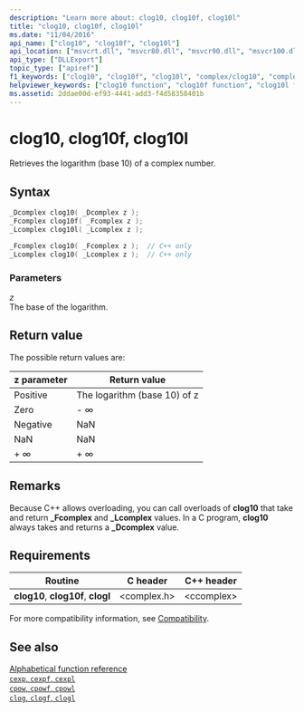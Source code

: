 ```yaml
---
description: "Learn more about: clog10, clog10f, clog10l"
title: "clog10, clog10f, clog10l"
ms.date: "11/04/2016"
api_name: ["clog10", "clog10f", "clog10l"]
api_location: ["msvcrt.dll", "msvcr80.dll", "msvcr90.dll", "msvcr100.dll", "msvcr100_clr0400.dll", "msvcr110.dll", "msvcr110_clr0400.dll", "msvcr120.dll", "msvcr120_clr0400.dll", "ucrtbase.dll", "api-ms-win-crt-math-l1-1-0.dll"]
api_type: ["DLLExport"]
topic_type: ["apiref"]
f1_keywords: ["clog10", "clog10f", "clog10l", "complex/clog10", "complex/clog10f", "complex/clog10l"]
helpviewer_keywords: ["clog10 function", "clog10f function", "clog10l function"]
ms.assetid: 2ddae00d-ef93-4441-add3-f4d58358401b
---
```

# clog10, clog10f, clog10l

Retrieves the logarithm (base 10) of a complex number.

## Syntax

```C
_Dcomplex clog10( _Dcomplex z );
_Fcomplex clog10f( _Fcomplex z );
_Lcomplex clog10l( _Lcomplex z );
```

```cpp
_Fcomplex clog10( _Fcomplex z );  // C++ only
_Lcomplex clog10( _Lcomplex z );  // C++ only
```

### Parameters

*z*<br/>
The base of the logarithm.

## Return value

The possible return values are:

|z parameter|Return value|
|-----------------|------------------|
|Positive|The logarithm (base 10) of z|
|Zero|- ∞|
|Negative|NaN|
|NaN|NaN|
|+ ∞|+ ∞|

## Remarks

Because C++ allows overloading, you can call overloads of **clog10** that take and return **_Fcomplex** and **_Lcomplex** values. In a C program, **clog10** always takes and returns a **_Dcomplex** value.

## Requirements

|Routine|C header|C++ header|
|-------------|--------------|------------------|
|**clog10**,               **clog10f**, **clogl**|\<complex.h>|\<ccomplex>|

For more compatibility information, see [Compatibility](../compatibility.md).

## See also

[Alphabetical function reference](crt-alphabetical-function-reference.md)\
[`cexp`, `cexpf`, `cexpl`](cexp-cexpf-cexpl.md)\
[`cpow`, `cpowf`, `cpowl`](cpow-cpowf-cpowl.md)\
[`clog`, `clogf`, `clogl`](clog-clogf-clogl.md)
